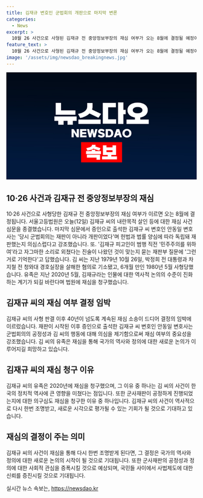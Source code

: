 ```yaml
---
title: 김재규 변호인 군법회의 개판으로 마지막 변론
categories:
  - News
excerpt: >
  10월 26 사건으로 사형된 김재규 전 중앙정보부장의 재심 여부가 오는 8월에 결정될 예정이다. 서울고등법원은 오늘(12일) 김재규 씨의 내란목적 살인 등에 대한 재심 사건 심문을 종결했다. 김재규의 변호인은 군법회의가 재판이 아닌 개판이었다고 주장하며 헌법과 법률을 따라 독립된 재판인지 의심을 제기했다. 1979년 사건으로 수년간 이어진 재심 청구가 결정될 때까지 거론될 전망이다.
feature_text: >
  10월 26 사건으로 사형된 김재규 전 중앙정보부장의 재심 여부가 오는 8월에 결정될 예정이다. 서울고등법원은 오늘(12일) 김재규 씨의 내란목적 살인 등에 대한 재심 사건 심문을 종결했다. 김재규의 변호인은 군법회의가 재판이 아닌 개판이었다고 주장하며 헌법과 법률을 따라 독립된 재판인지 의심을 제기했다. 1979년 사건으로 수년간 이어진 재심 청구가 결정될 때까지 거론될 전망이다.
image: '/assets/img/newsdao_breakingnews.jpg'
---
```


<p><img src="/assets/img/newsdao_breakingnews.jpg" alt="cryptoinkorea 속보" /></p>

<h2 data-ke-size="size26">10·26 사건과 김재규 전 중앙정보부장의 재심</h2>

<p data-ke-size="size16">10·26 사건으로 사형당한 김재규 전 중앙정보부장의 재심 여부가 이르면 오는 8월에 결정됩니다. 서울고등법원은 오늘(12일) 김재규 씨의 내란목적 살인 등에 대한 재심 사건 심문을 종결했습니다. 마지막 심문에서 증인으로 출석한 김재규 씨 변호인 안동일 변호사는 '당시 군법회의는 재판이 아니라 개판이었다'며 헌법과 법률 양심에 따라 독립돼 재판했는지 의심스럽다고 강조했습니다. 또. '김재규 피고인이 범행 직전 '민주주의를 위하여'라고 자그마한 소리로 외쳤다는 진술이 나왔던 것이 맞는지 묻는 재판부 질문에 '그런 거로 기억한다'고 답했습니다. 김 씨는 지난 1979년 10월 26일, 박정희 전 대통령과 차지철 전 청와대 경호실장을 살해한 혐의로 기소됐고, 6개월 만인 1980년 5월 사형당했습니다. 유족은 지난 2020년 5월, 김재규라는 인물에 대한 역사적 논의의 수준이 진화하는 계기가 되길 바란다며 법원에 재심을 청구했습니다.</p>

<h2 data-ke-size="size26">김재규 씨의 재심 여부 결정 임박</h2>

<p data-ke-size="size16">김재규 씨의 사형 판결 이후 40년이 넘도록 계속된 재심 소송이 드디어 결정의 임박에 이르렀습니다. 재판이 시작된 이후 증인으로 출석한 김재규 씨 변호인 안동일 변호사는 군법회의의 공정성과 김 씨의 행동에 대해 의심을 제기함으로써 재심 여부의 중요성을 강조했습니다. 김 씨의 유족은 재심을 통해 국가의 역사와 정의에 대한 새로운 논의가 이루어지길 희망하고 있습니다.</p>

<h2 data-ke-size="size26">김재규 씨의 재심 청구 이유</h2>

<p data-ke-size="size16">김재규 씨의 유족은 2020년에 재심을 청구했으며, 그 이유 중 하나는 김 씨의 사건이 한국의 정치적 역사에 큰 영향을 미쳤다는 점입니다. 또한 군사재판이 공정하게 진행되었는지에 대한 의구심도 재심을 청구한 이유 중 하나입니다. 김재규 씨의 사건이 역사적으로 다시 한번 조명받고, 새로운 시각으로 평가될 수 있는 기회가 될 것으로 기대하고 있습니다.</p>

<h2 data-ke-size="size26">재심의 결정이 주는 의미</h2>

<p data-ke-size="size16">김재규 씨의 사건이 재심을 통해 다시 한번 조명받게 된다면, 그 결정은 국가의 역사와 정의에 대한 새로운 논의의 시작이 될 것으로 기대됩니다. 또한 군사재판의 공정성과 정의에 대한 사회적 관심을 증폭시킬 것으로 예상되며, 국민들 사이에서 사법제도에 대한 신뢰를 증진시킬 것으로 기대됩니다.</p>
실시간 뉴스 속보는, <a href="https://newsdao.kr" rel="dofollow">https://newsdao.kr</a>


